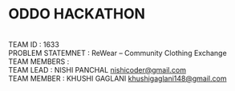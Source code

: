 <b><h1> ODDO HACKATHON </h1></b> <br/>
TEAM ID : 1633 <br/>
PROBLEM STATEMNET : ReWear – Community Clothing Exchange <br/>
TEAM MEMBERS : <br/>
TEAM LEAD : NISHI PANCHAL  [nishicoder@gmail.com](mailto:nishicoder@gmail.com) <br/>
TEAM MEMBER : KHUSHI GAGLANI  [khushigaglani148@gmail.com](mailto:khushigaglani148@gmail.com) <br/>
